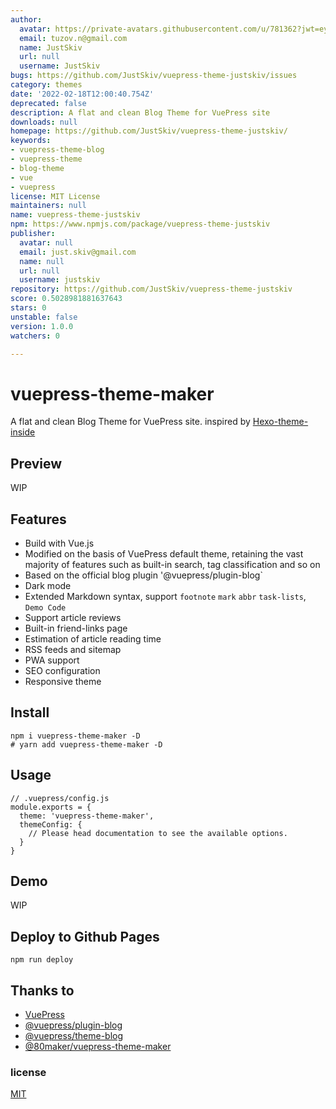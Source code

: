 ```yaml
---
author:
  avatar: https://private-avatars.githubusercontent.com/u/781362?jwt=eyJhbGciOiJIUzI1NiIsInR5cCI6IkpXVCJ9.eyJpc3MiOiJnaXRodWIuY29tIiwiYXVkIjoicmF3LmdpdGh1YnVzZXJjb250ZW50LmNvbSIsImtleSI6ImtleTEiLCJleHAiOjE3MzQ2NTU1MDAsIm5iZiI6MTczNDY1NDMwMCwicGF0aCI6Ii91Lzc4MTM2MiJ9.qbccNrNS9LzXkMmKWeiBCBDgEKte08X3AnLHjxgzFQI&v=4
  email: tuzov.n@gmail.com
  name: JustSkiv
  url: null
  username: JustSkiv
bugs: https://github.com/JustSkiv/vuepress-theme-justskiv/issues
category: themes
date: '2022-02-18T12:00:40.754Z'
deprecated: false
description: A flat and clean Blog Theme for VuePress site
downloads: null
homepage: https://github.com/JustSkiv/vuepress-theme-justskiv/
keywords:
- vuepress-theme-blog
- vuepress-theme
- blog-theme
- vue
- vuepress
license: MIT License
maintainers: null
name: vuepress-theme-justskiv
npm: https://www.npmjs.com/package/vuepress-theme-justskiv
publisher:
  avatar: null
  email: just.skiv@gmail.com
  name: null
  url: null
  username: justskiv
repository: https://github.com/JustSkiv/vuepress-theme-justskiv
score: 0.5028981881637643
stars: 0
unstable: false
version: 1.0.0
watchers: 0

---
```


# vuepress-theme-maker

A flat and clean Blog Theme for VuePress site. inspired by [Hexo-theme-inside](https://github.com/ikeq/hexo-theme-inside)

## Preview

WIP

## Features

- Build with Vue.js
- Modified on the basis of VuePress default theme, retaining the vast majority of features such as built-in search, tag classification and so on
- Based on the official blog plugin '@vuepress/plugin-blog`
- Dark mode
- Extended Markdown syntax, support `footnote` `mark` `abbr` `task-lists`, `Demo Code`
- Support article reviews
- Built-in friend-links page
- Estimation of article reading time
- RSS feeds and sitemap
- PWA support
- SEO configuration
- Responsive theme

## Install

```
npm i vuepress-theme-maker -D
# yarn add vuepress-theme-maker -D
```

## Usage

```
// .vuepress/config.js
module.exports = {
  theme: 'vuepress-theme-maker',
  themeConfig: {
    // Please head documentation to see the available options.
  }
}
```

## Demo

WIP

## Deploy to Github Pages

```
npm run deploy
```
## Thanks to

- [VuePress](https://vuepress.vuejs.org/)
- [@vuepress/plugin-blog](https://github.com/vuepress/vuepress-plugin-blog)
- [@vuepress/theme-blog](https://github.com/vuepress/vuepress-theme-blog)
- [@80maker/vuepress-theme-maker](https://github.com/80maker/vuepress-theme-maker)

### license
[MIT](https://github.com/recoluan/vuepress-theme-reco/blob/master/LICENSE)
